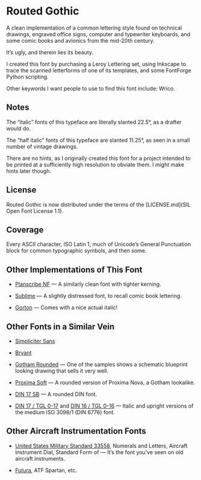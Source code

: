 # Routed Gothic

A clean implementation of a common lettering style found on technical
drawings, engraved office signs, computer and typewriter keyboards,
and some comic books and avionics from the mid-20th century.

It’s ugly, and therein lies its beauty.

I created this font by purchasing a Leroy Lettering set, using
Inkscape to trace the scanned letterforms of one of its templates, and
some FontForge Python scripting.

Other keywords I want people to use to find this font include: Wrico.

## Notes

The “italic” fonts of this typeface are literally slanted 22.5°, as a
drafter would do.

The “half italic” fonts of this typeface are slanted 11.25°, as seen
in a small number of vintage drawings.

There are no hints, as I originally created this font for a project
intended to be printed at a sufficiently high resolution to obviate
them. I might make hints later though.

## License

Routed Gothic is now distributed under the terms of the
[LICENSE.md](SIL Open Font License 1.1).

## Coverage

Every ASCII character, ISO Latin 1, much of Unicode’s General
Punctuation block for common typographic symbols, and then some.

## Other Implementations of This Font

-   [Planscribe NF](https://www.myfonts.com/fonts/nicksfonts/planscribe-nf/) — A similarly clean font with tighter kerning.

-   [Sublime](http://www.myfonts.com/fonts/coniglio/sublime/) — A slightly distressed font, to recall comic book lettering.

-   [Gorton](http://deutscheschrift.info/en/Gorton.html) — Comes with a nice actual italic!

## Other Fonts in a Similar Vein

-   [Simpliciter Sans](https://www.myfonts.com/fonts/cercurius/simpliciter-sans/)

-   [Bryant](https://processtypefoundry.com/fonts/bryant-2/)

-   [Gotham Rounded](http://www.typography.com/fonts/gotham-rounded/overview/) —
    One of the samples shows a schematic blueprint looking drawing that sells it very well.

-   [Proxima Soft](https://www.fontspring.com/fonts/mark-simonson-studio/proxima-soft) —
    A rounded version of Proxima Nova, a Gotham lookalike.

-   [DIN 17 SB](https://www.myfonts.com/font/efscangraphic/din-17-sb/) — A rounded DIN font.

-   [DIN 17 / TGL 0-17](https://www.typografie.info/3/Schriften/fonts.html/din-17tgl-0-17-r623/) and
    [DIN 16 / TGL 0-16](https://www.typografie.info/3/Schriften/fonts.html/din-16tgl-0-16-r622/) —
    Italic and upright versions of the medium ISO 3098/1 (DIN 6776) font.

## Other Aircraft Instrumentation Fonts

-   [United States Military Standard 33558](http://quicksearch.dla.mil/qsDocDetails.aspx?ident_number=41902),
    Numerals and Letters, Aircraft Instrument Dial, Standard Form of —
    It’s the font you’ve seen on old aircraft instruments.

-   [Futura](https://en.wikipedia.org/wiki/Futura_(typeface)), ATF Spartan, etc.
